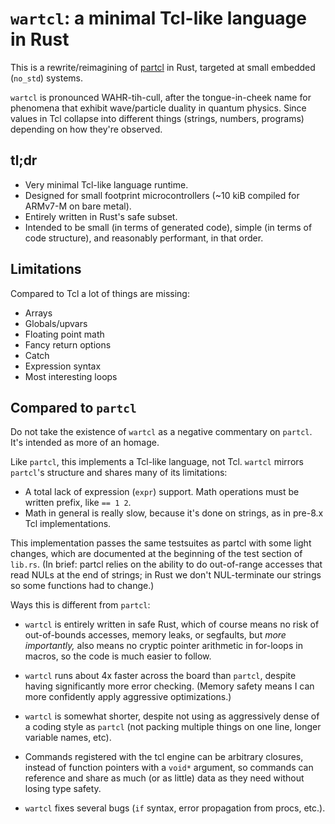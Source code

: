# `wartcl`: a minimal Tcl-like language in Rust

This is a rewrite/reimagining of [partcl] in Rust, targeted at small embedded
(`no_std`) systems.

`wartcl` is pronounced WAHR-tih-cull, after the tongue-in-cheek name for
phenomena that exhibit wave/particle duality in quantum physics. Since values in
Tcl collapse into different things (strings, numbers, programs) depending on how
they're observed.

## tl;dr

- Very minimal Tcl-like language runtime.
- Designed for small footprint microcontrollers (~10 kiB compiled for ARMv7-M on
  bare metal).
- Entirely written in Rust's safe subset.
- Intended to be small (in terms of generated code), simple (in terms of code
  structure), and reasonably performant, in that order.

## Limitations

Compared to Tcl a lot of things are missing:

- Arrays
- Globals/upvars
- Floating point math
- Fancy return options
- Catch
- Expression syntax
- Most interesting loops

## Compared to `partcl`

Do not take the existence of `wartcl` as a negative commentary on `partcl`. It's
intended as more of an homage.

Like `partcl`, this implements a Tcl-like language, not Tcl. `wartcl` mirrors
`partcl`'s structure and shares many of its limitations:

- A total lack of expression (`expr`) support. Math operations must be written
  prefix, like `== 1 2`.
- Math in general is really slow, because it's done on strings, as in pre-8.x
  Tcl implementations.

This implementation passes the same testsuites as partcl with some light
changes, which are documented at the beginning of the test section of `lib.rs`.
(In brief: partcl relies on the ability to do out-of-range accesses that read
NULs at the end of strings; in Rust we don't NUL-terminate our strings so some
functions had to change.)

Ways this is different from `partcl`:

- `wartcl` is entirely written in safe Rust, which of course means no risk of
  out-of-bounds accesses, memory leaks, or segfaults, but _more importantly,_
  also means no cryptic pointer arithmetic in for-loops in macros, so the code
  is much easier to follow.

- `wartcl` runs about 4x faster across the board than `partcl`, despite having
  significantly more error checking. (Memory safety means I can more confidently
  apply aggressive optimizations.)

- `wartcl` is somewhat shorter, despite not using as aggressively dense of a
  coding style as `partcl` (not packing multiple things on one line, longer
  variable names, etc).

- Commands registered with the tcl engine can be arbitrary closures, instead of
  function pointers with a `void*` argument, so commands can reference and share
  as much (or as little) data as they need without losing type safety.

- `wartcl` fixes several bugs (`if` syntax, error propagation from procs, etc.).


[partcl]: https://github.com/zserge/partcl
